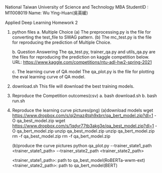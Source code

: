National Taiwan University of Science and Technology
MBA 
StudentID : M11008019
Name: Wu Ying-Huan(吳英緩)

Applied Deep Learning Homework 2

1. python files
   a. Multiple Choice 
      (a) The preprocessing.py is the file for converting the test_file to SWAG pattern.
      (b) The mc_test.py is the file for reproducing the prediction of Multiple Choice.

   b. Question Answering 
      The qa_test.py, trainer_qa.py and utils_qa.py are the files for reproducing the prediction on kaggle competition below.
      URL: https://www.kaggle.com/competitions/ntu-adl-hw2-spring-2021

   c. The learning curve of QA model
      The qa_plot.py is the file for plotting the eval learning curve of QA model.
     
2. download.sh
   This file will download the best training models.

3. Reproduce the Competition outcomes(csv) 
   a. bash download.sh
   b. bash run.sh  

4. Reproduce the learning curve pictures(png)
   (a)download models
      wget https://www.dropbox.com/s/qi2maz4tqh9xbrr/qa_bert_model.zip?dl=1 -O qa_best_model.zip
      wget https://www.dropbox.com/s/1qdyr77tb3akg3e/qa_best_model.zip?dl=1 -O qa_bert_model.zip
      unzip qa_best_model.zip
      unzip qa_bert_model.zip
      rm  -f qa_best_model.zip
      rm  -f qa_bert_model.zip

   (b)produce the curve pictures
      python qa_plot.py --trainer_state1_path <trainer_state1_path> --trainer_state2_path <trainer_state2_path>

      <trainer_state1_path>: path to qa_best_model(RoBERTa-wwm-ext)
      <trainer_state2_path>: path to qa_bert_model(BERT)
    
